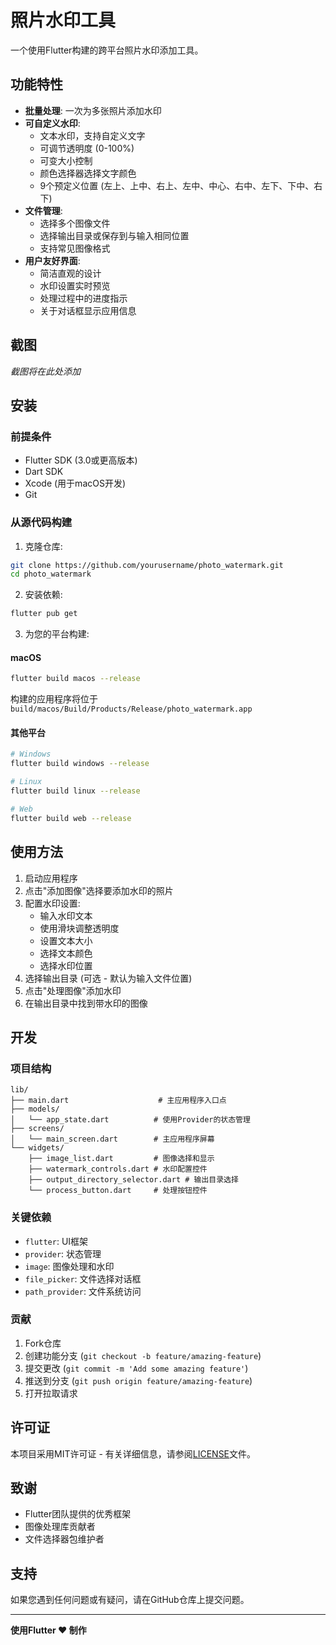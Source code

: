 # 照片水印工具

一个使用Flutter构建的跨平台照片水印添加工具。

## 功能特性

- **批量处理**: 一次为多张照片添加水印
- **可自定义水印**:
  - 文本水印，支持自定义文字
  - 可调节透明度 (0-100%)
  - 可变大小控制
  - 颜色选择器选择文字颜色
  - 9个预定义位置 (左上、上中、右上、左中、中心、右中、左下、下中、右下)
- **文件管理**:
  - 选择多个图像文件
  - 选择输出目录或保存到与输入相同位置
  - 支持常见图像格式
- **用户友好界面**:
  - 简洁直观的设计
  - 水印设置实时预览
  - 处理过程中的进度指示
  - 关于对话框显示应用信息

## 截图

*截图将在此处添加*

## 安装

### 前提条件

- Flutter SDK (3.0或更高版本)
- Dart SDK
- Xcode (用于macOS开发)
- Git

### 从源代码构建

1. 克隆仓库:
```bash
git clone https://github.com/yourusername/photo_watermark.git
cd photo_watermark
```

2. 安装依赖:
```bash
flutter pub get
```

3. 为您的平台构建:

#### macOS
```bash
flutter build macos --release
```

构建的应用程序将位于 `build/macos/Build/Products/Release/photo_watermark.app`

#### 其他平台
```bash
# Windows
flutter build windows --release

# Linux
flutter build linux --release

# Web
flutter build web --release
```

## 使用方法

1. 启动应用程序
2. 点击"添加图像"选择要添加水印的照片
3. 配置水印设置:
   - 输入水印文本
   - 使用滑块调整透明度
   - 设置文本大小
   - 选择文本颜色
   - 选择水印位置
4. 选择输出目录 (可选 - 默认为输入文件位置)
5. 点击"处理图像"添加水印
6. 在输出目录中找到带水印的图像

## 开发

### 项目结构

```
lib/
├── main.dart                    # 主应用程序入口点
├── models/
│   └── app_state.dart          # 使用Provider的状态管理
├── screens/
│   └── main_screen.dart        # 主应用程序屏幕
└── widgets/
    ├── image_list.dart         # 图像选择和显示
    ├── watermark_controls.dart # 水印配置控件
    ├── output_directory_selector.dart # 输出目录选择
    └── process_button.dart     # 处理按钮控件
```

### 关键依赖

- `flutter`: UI框架
- `provider`: 状态管理
- `image`: 图像处理和水印
- `file_picker`: 文件选择对话框
- `path_provider`: 文件系统访问

### 贡献

1. Fork仓库
2. 创建功能分支 (`git checkout -b feature/amazing-feature`)
3. 提交更改 (`git commit -m 'Add some amazing feature'`)
4. 推送到分支 (`git push origin feature/amazing-feature`)
5. 打开拉取请求

## 许可证

本项目采用MIT许可证 - 有关详细信息，请参阅[LICENSE](LICENSE)文件。

## 致谢

- Flutter团队提供的优秀框架
- 图像处理库贡献者
- 文件选择器包维护者

## 支持

如果您遇到任何问题或有疑问，请在GitHub仓库上提交问题。

---

**使用Flutter ❤️ 制作**